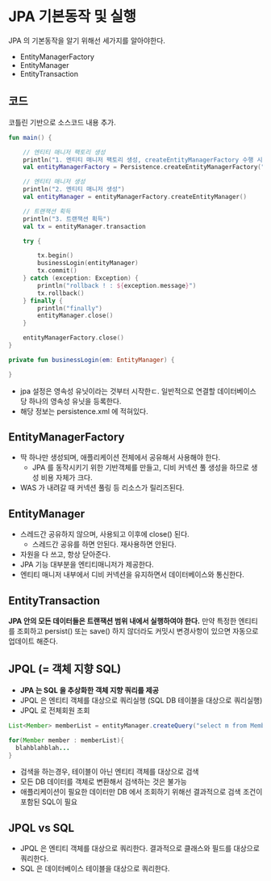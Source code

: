 # JPA 기본동작 및 실행
JPA 의 기본동작을 알기 위해선 세가지를 알아야한다.
- EntityManagerFactory
- EntityManager
- EntityTransaction

## 코드
코틀린 기반으로 소스코드 내용 추가.
```kotlin
fun main() {

    // 엔티티 매니저 팩토리 생성
    println("1. 엔티티 매니저 팩토리 생성, createEntityManagerFactory 수행 시 설정파일들을 읽어들임")
    val entityManagerFactory = Persistence.createEntityManagerFactory("jpabook")

    // 엔티티 매니저 생성
    println("2. 엔티티 매니저 생성")
    val entityManager = entityManagerFactory.createEntityManager()

    // 트랜잭션 획득
    println("3. 트랜잭션 획득")
    val tx = entityManager.transaction

    try {

        tx.begin()
        businessLogin(entityManager)
        tx.commit()
    } catch (exception: Exception) {
        println("rollback ! : ${exception.message}")
        tx.rollback()
    } finally {
        println("finally")
        entityManager.close()
    }

    entityManagerFactory.close()
}

private fun businessLogin(em: EntityManager) {

}
```
* jpa 설정은 영속성 유닛이라는 것부터 시작한ㄷ. 일반적으로 연결할 데이터베이스당 하나의 영속성 유닛을 등록한다.
* 해당 정보는 persistence.xml 에 적혀있다.

## EntityManagerFactory
* 딱 하나만 생성되며, 애플리케이션 전체에서 공유해서 사용해야 한다.
  * JPA 를 동작시키기 위한 기반객체를 만들고, 디비 커넥션 풀 생성을 하므로 생성 비용 자체가 크다.
* WAS 가 내려갈 때 커넥션 풀링 등 리소스가 릴리즈된다.


## EntityManager
* 스레드간 공유하지 않으며, 사용되고 이후에 close() 된다.
  * 스레드간 공유를 하면 안된다. 재사용하면 안된다.
* 자원을 다 쓰고, 항상 닫아준다.
* JPA 기능 대부분을 엔티티매니저가 제공한다.
* 엔티티 매니저 내부에서 디비 커넥션을 유지하면서 데이터베이스와 통신한다.


## EntityTransaction
__JPA 안의 모든 데이터들은 트랜잭션 범위 내에서 실행하여야 한다.__ 만약 특정한 엔티티를 조회하고 persist() 또는 save() 하지 않더라도 커밋시 변경사항이 있으면 자동으로 업데이트 해준다.


## JPQL (= 객체 지향 SQL)
- __JPA 는 SQL 을 추상화한 객체 지향 쿼리를 제공__
- JPQL 은 엔티티 객체를 대상으로 쿼리실행 (SQL DB 테이블을 대상으로 쿼리실행)
- JPQL 로 전체회원 조회
```java
List<Member> memberList = entityManager.createQuery("select m from Member as m", Member.class).getResultList();

for(Member member : memberList){
  blahblahblah...
}
```

* 검색을 하는경우, 테이블이 아닌 엔티티 객체를 대상으로 검색
* 모든 DB 데이터를 객체로 변환해서 검색하는 것은 불가능
* 애플리케이션이 필요한 데이터만 DB 에서 조회하기 위해선 결과적으로 검색 조건이 포함된 SQL이 필요

## JPQL vs SQL
* JPQL 은 엔티티 객체를 대상으로 쿼리한다. 결과적으로 클래스와 필드를 대상으로 쿼리한다.
* SQL 은 데이터베이스 테이블을 대상으로 쿼리한다.
